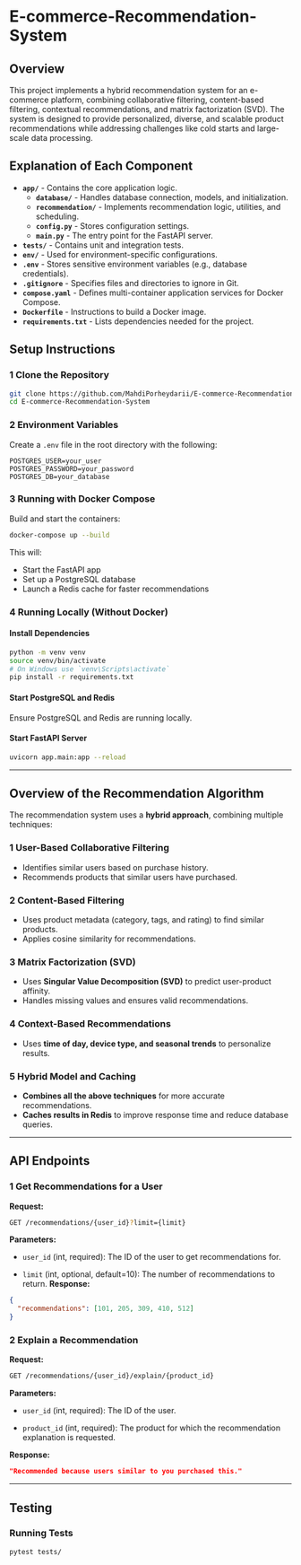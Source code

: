 # E-commerce-Recommendation-System
## Overview
This project implements a hybrid recommendation system for an e-commerce platform, combining collaborative filtering, content-based filtering, contextual recommendations, and matrix factorization (SVD). The system is designed to provide personalized, diverse, and scalable product recommendations while addressing challenges like cold starts and large-scale data processing.

## **Explanation of Each Component**
- **`app/`** - Contains the core application logic.
  - **`database/`** - Handles database connection, models, and initialization.
  - **`recommendation/`** - Implements recommendation logic, utilities, and scheduling.
  - **`config.py`** - Stores configuration settings.
  - **`main.py`** - The entry point for the FastAPI server.
- **`tests/`** - Contains unit and integration tests.
- **`env/`** - Used for environment-specific configurations.
- **`.env`** - Stores sensitive environment variables (e.g., database credentials).
- **`.gitignore`** - Specifies files and directories to ignore in Git.
- **`compose.yaml`** - Defines multi-container application services for Docker Compose.
- **`Dockerfile`** - Instructions to build a Docker image.
- **`requirements.txt`** - Lists dependencies needed for the project.


## **Setup Instructions**

### **1 Clone the Repository**
```sh
git clone https://github.com/MahdiPorheydarii/E-commerce-Recommendation-System
cd E-commerce-Recommendation-System
```

### **2 Environment Variables**
Create a `.env` file in the root directory with the following:
```
POSTGRES_USER=your_user
POSTGRES_PASSWORD=your_password
POSTGRES_DB=your_database
```

### **3 Running with Docker Compose**
Build and start the containers:
```sh
docker-compose up --build
```
This will:
- Start the FastAPI app
- Set up a PostgreSQL database
- Launch a Redis cache for faster recommendations

### **4 Running Locally (Without Docker)**
#### **Install Dependencies**
```sh
python -m venv venv
source venv/bin/activate
# On Windows use `venv\Scripts\activate`
pip install -r requirements.txt
```

#### **Start PostgreSQL and Redis**
Ensure PostgreSQL and Redis are running locally.

#### **Start FastAPI Server**
```sh
uvicorn app.main:app --reload
```

---

## **Overview of the Recommendation Algorithm**

The recommendation system uses a **hybrid approach**, combining multiple techniques:

### **1 User-Based Collaborative Filtering**
- Identifies similar users based on purchase history.
- Recommends products that similar users have purchased.

### **2 Content-Based Filtering**
- Uses product metadata (category, tags, and rating) to find similar products.
- Applies cosine similarity for recommendations.

### **3 Matrix Factorization (SVD)**
- Uses **Singular Value Decomposition (SVD)** to predict user-product affinity.
- Handles missing values and ensures valid recommendations.

### **4 Context-Based Recommendations**
- Uses **time of day, device type, and seasonal trends** to personalize results.

### **5 Hybrid Model and Caching**
- **Combines all the above techniques** for more accurate recommendations.
- **Caches results in Redis** to improve response time and reduce database queries.

---

## **API Endpoints**

### **1 Get Recommendations for a User**
**Request:**
```sh
GET /recommendations/{user_id}?limit={limit}
```
**Parameters:**

- `user_id` (int, required): The ID of the user to get recommendations for.

- `limit` (int, optional, default=10): The number of recommendations to return.
**Response:**
```json
{
  "recommendations": [101, 205, 309, 410, 512]
}
```

### **2 Explain a Recommendation**
**Request:**
```sh
GET /recommendations/{user_id}/explain/{product_id}
```
**Parameters:**

- `user_id` (int, required): The ID of the user.

- `product_id` (int, required): The product for which the recommendation explanation is requested.

**Response:**
```json
"Recommended because users similar to you purchased this."
```

---

## **Testing**
### **Running Tests**
```sh
pytest tests/
```
